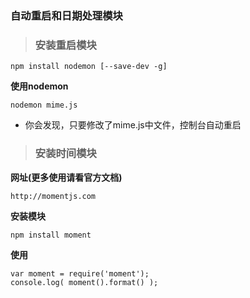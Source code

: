 ### 自动重启和日期处理模块

> ### 安装重启模块
```
npm install nodemon [--save-dev -g]
```

**使用nodemon**
```
nodemon mime.js
```
* 你会发现，只要修改了mime.js中文件，控制台自动重启


> ### 安装时间模块

**网址(更多使用请看官方文档)**
```
http://momentjs.com
```

**安装模块**
```
npm install moment
```

**使用**
```
var moment = require('moment');
console.log( moment().format() );
```